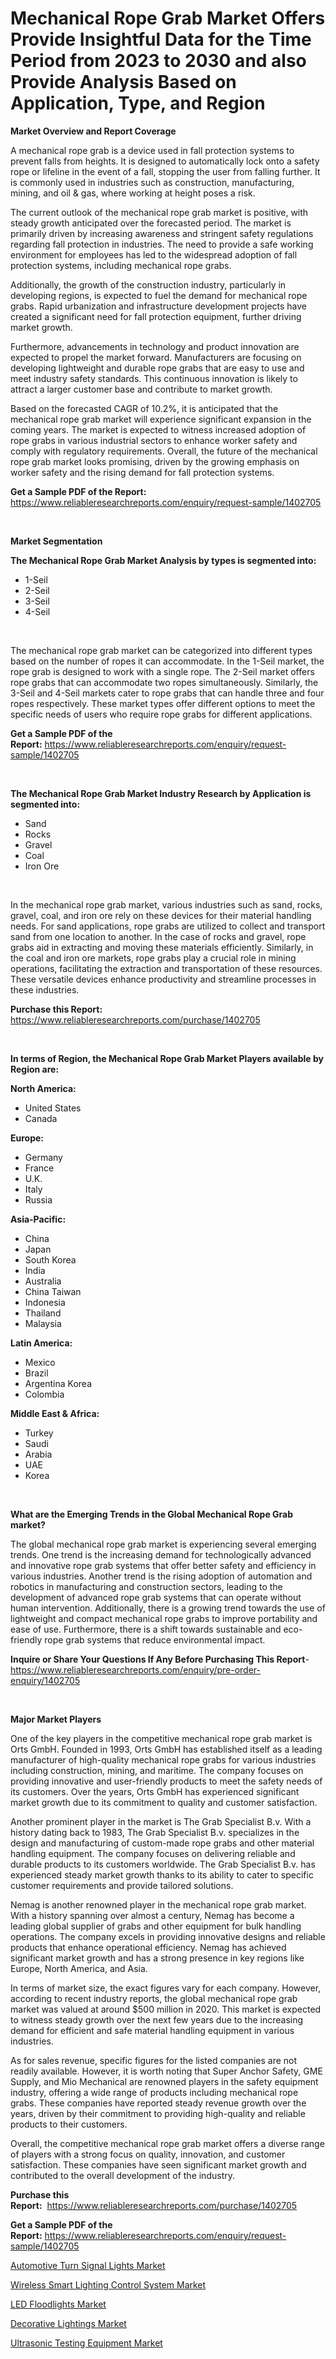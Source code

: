<p><h1>Mechanical Rope Grab Market Offers Provide Insightful Data for the Time Period from 2023 to 2030 and also Provide Analysis Based on Application, Type, and Region</h1></p><p><strong>Market Overview and Report Coverage</strong></p>
<p><p>A mechanical rope grab is a device used in fall protection systems to prevent falls from heights. It is designed to automatically lock onto a safety rope or lifeline in the event of a fall, stopping the user from falling further. It is commonly used in industries such as construction, manufacturing, mining, and oil & gas, where working at height poses a risk.</p><p>The current outlook of the mechanical rope grab market is positive, with steady growth anticipated over the forecasted period. The market is primarily driven by increasing awareness and stringent safety regulations regarding fall protection in industries. The need to provide a safe working environment for employees has led to the widespread adoption of fall protection systems, including mechanical rope grabs.</p><p>Additionally, the growth of the construction industry, particularly in developing regions, is expected to fuel the demand for mechanical rope grabs. Rapid urbanization and infrastructure development projects have created a significant need for fall protection equipment, further driving market growth.</p><p>Furthermore, advancements in technology and product innovation are expected to propel the market forward. Manufacturers are focusing on developing lightweight and durable rope grabs that are easy to use and meet industry safety standards. This continuous innovation is likely to attract a larger customer base and contribute to market growth.</p><p>Based on the forecasted CAGR of 10.2%, it is anticipated that the mechanical rope grab market will experience significant expansion in the coming years. The market is expected to witness increased adoption of rope grabs in various industrial sectors to enhance worker safety and comply with regulatory requirements. Overall, the future of the mechanical rope grab market looks promising, driven by the growing emphasis on worker safety and the rising demand for fall protection systems.</p></p>
<p><strong>Get a Sample PDF of the Report:</strong> <a href="https://www.reliableresearchreports.com/enquiry/request-sample/1402705">https://www.reliableresearchreports.com/enquiry/request-sample/1402705</a></p>
<p>&nbsp;</p>
<p><strong>Market Segmentation</strong></p>
<p><strong>The Mechanical Rope Grab Market Analysis by types is segmented into:</strong></p>
<p><ul><li>1-Seil</li><li>2-Seil</li><li>3-Seil</li><li>4-Seil</li></ul></p>
<p>&nbsp;</p>
<p><p>The mechanical rope grab market can be categorized into different types based on the number of ropes it can accommodate. In the 1-Seil market, the rope grab is designed to work with a single rope. The 2-Seil market offers rope grabs that can accommodate two ropes simultaneously. Similarly, the 3-Seil and 4-Seil markets cater to rope grabs that can handle three and four ropes respectively. These market types offer different options to meet the specific needs of users who require rope grabs for different applications.</p></p>
<p><strong>Get a Sample PDF of the Report:</strong>&nbsp;<a href="https://www.reliableresearchreports.com/enquiry/request-sample/1402705">https://www.reliableresearchreports.com/enquiry/request-sample/1402705</a></p>
<p>&nbsp;</p>
<p><strong>The Mechanical Rope Grab Market Industry Research by Application is segmented into:</strong></p>
<p><ul><li>Sand</li><li>Rocks</li><li>Gravel</li><li>Coal</li><li>Iron Ore</li></ul></p>
<p>&nbsp;</p>
<p><p>In the mechanical rope grab market, various industries such as sand, rocks, gravel, coal, and iron ore rely on these devices for their material handling needs. For sand applications, rope grabs are utilized to collect and transport sand from one location to another. In the case of rocks and gravel, rope grabs aid in extracting and moving these materials efficiently. Similarly, in the coal and iron ore markets, rope grabs play a crucial role in mining operations, facilitating the extraction and transportation of these resources. These versatile devices enhance productivity and streamline processes in these industries.</p></p>
<p><strong>Purchase this Report:</strong>&nbsp; <a href="https://www.reliableresearchreports.com/purchase/1402705">https://www.reliableresearchreports.com/purchase/1402705</a></p>
<p>&nbsp;</p>
<p><strong>In terms of Region, the Mechanical Rope Grab Market Players available by Region are:</strong></p>
<p>
    <p> <strong> North America: </strong>
        <ul>
            <li>United States</li>
            <li>Canada</li>
        </ul>
        </p> 
    <p> <strong> Europe: </strong>
        <ul>
            <li>Germany</li>
            <li>France</li>
            <li>U.K.</li>
            <li>Italy</li>
            <li>Russia</li>
        </ul>
        </p> 
    <p> <strong> Asia-Pacific: </strong>
        <ul>
            <li>China</li>
            <li>Japan</li>
            <li>South Korea</li>
            <li>India</li>
            <li>Australia</li>
            <li>China Taiwan</li>
            <li>Indonesia</li>
            <li>Thailand</li>
            <li>Malaysia</li>
        </ul>
        </p> 
    <p> <strong> Latin America: </strong>
        <ul>
            <li>Mexico</li>
            <li>Brazil</li>
            <li>Argentina Korea</li>
            <li>Colombia</li>
        </ul>
        </p> 
    <p> <strong> Middle East & Africa: </strong>
        <ul>
            <li>Turkey</li>
            <li>Saudi</li>
            <li>Arabia</li>
            <li>UAE</li>
            <li>Korea</li>
        </ul>
    </p>
    </p>
<p>&nbsp;</p>
<p><strong>What are the Emerging Trends in the Global Mechanical Rope Grab market?</strong></p>
<p><p>The global mechanical rope grab market is experiencing several emerging trends. One trend is the increasing demand for technologically advanced and innovative rope grab systems that offer better safety and efficiency in various industries. Another trend is the rising adoption of automation and robotics in manufacturing and construction sectors, leading to the development of advanced rope grab systems that can operate without human intervention. Additionally, there is a growing trend towards the use of lightweight and compact mechanical rope grabs to improve portability and ease of use. Furthermore, there is a shift towards sustainable and eco-friendly rope grab systems that reduce environmental impact.</p></p>
<p><strong>Inquire or Share Your Questions If Any Before Purchasing This Report</strong>- <a href="https://www.reliableresearchreports.com/enquiry/pre-order-enquiry/1402705">https://www.reliableresearchreports.com/enquiry/pre-order-enquiry/1402705</a></p>
<p>&nbsp;</p>
<p><strong>Major Market Players</strong></p>
<p><p>One of the key players in the competitive mechanical rope grab market is Orts GmbH. Founded in 1993, Orts GmbH has established itself as a leading manufacturer of high-quality mechanical rope grabs for various industries including construction, mining, and maritime. The company focuses on providing innovative and user-friendly products to meet the safety needs of its customers. Over the years, Orts GmbH has experienced significant market growth due to its commitment to quality and customer satisfaction.</p><p>Another prominent player in the market is The Grab Specialist B.v. With a history dating back to 1983, The Grab Specialist B.v. specializes in the design and manufacturing of custom-made rope grabs and other material handling equipment. The company focuses on delivering reliable and durable products to its customers worldwide. The Grab Specialist B.v. has experienced steady market growth thanks to its ability to cater to specific customer requirements and provide tailored solutions.</p><p>Nemag is another renowned player in the mechanical rope grab market. With a history spanning over almost a century, Nemag has become a leading global supplier of grabs and other equipment for bulk handling operations. The company excels in providing innovative designs and reliable products that enhance operational efficiency. Nemag has achieved significant market growth and has a strong presence in key regions like Europe, North America, and Asia.</p><p>In terms of market size, the exact figures vary for each company. However, according to recent industry reports, the global mechanical rope grab market was valued at around $500 million in 2020. This market is expected to witness steady growth over the next few years due to the increasing demand for efficient and safe material handling equipment in various industries.</p><p>As for sales revenue, specific figures for the listed companies are not readily available. However, it is worth noting that Super Anchor Safety, GME Supply, and Mio Mechanical are renowned players in the safety equipment industry, offering a wide range of products including mechanical rope grabs. These companies have reported steady revenue growth over the years, driven by their commitment to providing high-quality and reliable products to their customers.</p><p>Overall, the competitive mechanical rope grab market offers a diverse range of players with a strong focus on quality, innovation, and customer satisfaction. These companies have seen significant market growth and contributed to the overall development of the industry.</p></p>
<p><strong>Purchase this Report:</strong>&nbsp;&nbsp;<a href="https://www.reliableresearchreports.com/purchase/1402705">https://www.reliableresearchreports.com/purchase/1402705</a></p>
<p></p>
<p><strong>Get a Sample PDF of the Report:</strong>&nbsp;<a href="https://www.reliableresearchreports.com/enquiry/request-sample/1402705">https://www.reliableresearchreports.com/enquiry/request-sample/1402705</a></p>
<p><p><a href="https://medium.com/@elianehilll2023/automotive-turn-signal-lights-market-insights-into-market-cagr-market-trends-and-growth-11a9b30de06e">Automotive Turn Signal Lights Market</a></p><p><a href="https://medium.com/@mikemonahan1944/wireless-smart-lighting-control-system-market-competitive-analysis-market-trends-and-forecast-to-679848c26421">Wireless Smart Lighting Control System Market</a></p><p><a href="https://medium.com/@nolalockman2023/led-floodlights-market-research-report-its-history-and-forecast-2023-to-2030-6c1ca3fff5c9">LED Floodlights Market</a></p><p><a href="https://medium.com/@haileeferry/decorative-lightings-market-insight-market-trends-growth-forecasted-from-2023-to-2030-e955c1c45165">Decorative Lightings Market</a></p><p><a href="https://medium.com/@elenaglover2023/ultrasonic-testing-equipment-market-size-and-market-trends-complete-industry-overview-2023-to-2ddf7e7f1be6">Ultrasonic Testing Equipment Market</a></p></p>